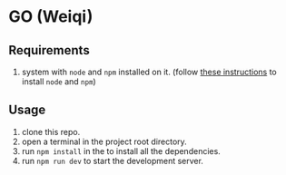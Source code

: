 # GO (Weiqi)

## Requirements

1. system with `node` and `npm` installed on it. (follow [these instructions](https://nodejs.org/en/download/) to install `node` and `npm`)

## Usage

1. clone this repo.
2. open a terminal in the project root directory.
3. run `npm install` in the to install all the dependencies.
4. run `npm run dev` to start the development server.
